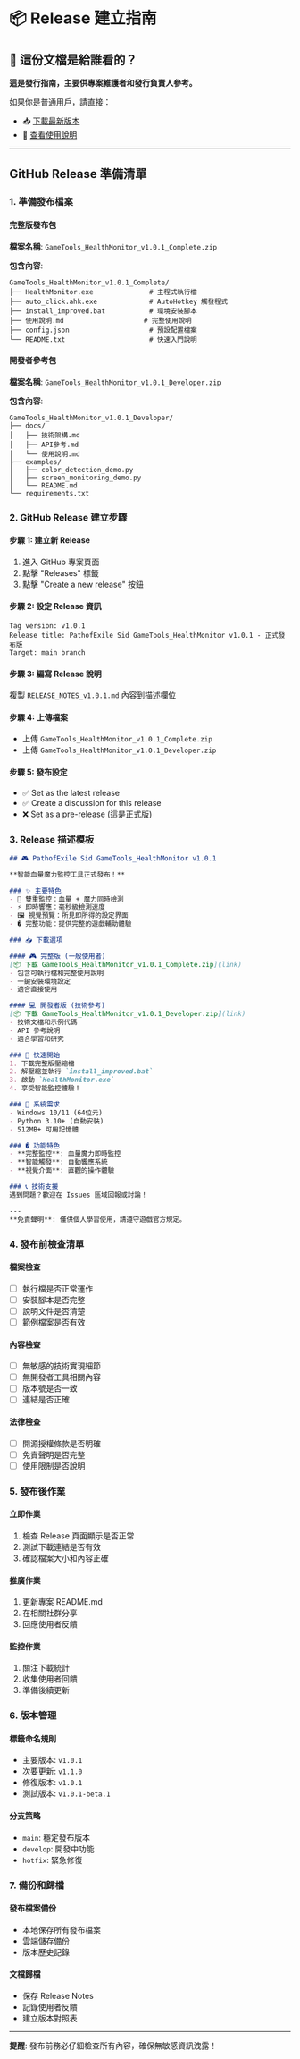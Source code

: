 # 📦 Release 建立指南

## 📖 這份文檔是給誰看的？

**這是發行指南，主要供專案維護者和發行負責人參考。**

如果你是普通用戶，請直接：
- 📥 [下載最新版本](../releases/latest)
- 📖 [查看使用說明](../docs/使用說明.md)

---

## GitHub Release 準備清單

### 1. 準備發布檔案

#### 完整版發布包
**檔案名稱**: `GameTools_HealthMonitor_v1.0.1_Complete.zip`

**包含內容**:
```
GameTools_HealthMonitor_v1.0.1_Complete/
├── HealthMonitor.exe              # 主程式執行檔
├── auto_click.ahk.exe             # AutoHotkey 觸發程式
├── install_improved.bat           # 環境安裝腳本
├── 使用說明.md                    # 完整使用說明
├── config.json                    # 預設配置檔案
└── README.txt                     # 快速入門說明
```

#### 開發者參考包
**檔案名稱**: `GameTools_HealthMonitor_v1.0.1_Developer.zip`

**包含內容**:
```
GameTools_HealthMonitor_v1.0.1_Developer/
├── docs/
│   ├── 技術架構.md
│   ├── API參考.md
│   └── 使用說明.md
├── examples/
│   ├── color_detection_demo.py
│   ├── screen_monitoring_demo.py
│   └── README.md
└── requirements.txt
```

### 2. GitHub Release 建立步驟

#### 步驟 1: 建立新 Release
1. 進入 GitHub 專案頁面
2. 點擊 "Releases" 標籤
3. 點擊 "Create a new release" 按鈕

#### 步驟 2: 設定 Release 資訊
```
Tag version: v1.0.1
Release title: PathofExile Sid GameTools_HealthMonitor v1.0.1 - 正式發布版
Target: main branch
```

#### 步驟 3: 編寫 Release 說明
複製 `RELEASE_NOTES_v1.0.1.md` 內容到描述欄位

#### 步驟 4: 上傳檔案
- 上傳 `GameTools_HealthMonitor_v1.0.1_Complete.zip`
- 上傳 `GameTools_HealthMonitor_v1.0.1_Developer.zip`

#### 步驟 5: 發布設定
- ✅ Set as the latest release
- ✅ Create a discussion for this release
- ❌ Set as a pre-release (這是正式版)

### 3. Release 描述模板

```markdown
## 🎮 PathofExile Sid GameTools_HealthMonitor v1.0.1

**智能血量魔力監控工具正式發布！**

### ✨ 主要特色
- 🎯 雙重監控：血量 + 魔力同時檢測
- ⚡ 即時響應：毫秒級檢測速度
- 🖼️ 視覺預覽：所見即所得的設定界面
- �️ 完整功能：提供完整的遊戲輔助體驗

### 📥 下載選項

#### 🎮 完整版 (一般使用者)
[📦 下載 GameTools_HealthMonitor_v1.0.1_Complete.zip](link)
- 包含可執行檔和完整使用說明
- 一鍵安裝環境設定
- 適合直接使用

#### 💻 開發者版 (技術參考)
[📦 下載 GameTools_HealthMonitor_v1.0.1_Developer.zip](link)
- 技術文檔和示例代碼
- API 參考說明
- 適合學習和研究

### 🚀 快速開始
1. 下載完整版壓縮檔
2. 解壓縮並執行 `install_improved.bat`
3. 啟動 `HealthMonitor.exe`
4. 享受智能監控體驗！

### 🔧 系統需求
- Windows 10/11 (64位元)
- Python 3.10+ (自動安裝)
- 512MB+ 可用記憶體

### �️ 功能特色
- **完整監控**: 血量魔力即時監控
- **智能觸發**: 自動響應系統
- **視覺介面**: 直觀的操作體驗

### 📞 技術支援
遇到問題？歡迎在 Issues 區域回報或討論！

---
**免責聲明**: 僅供個人學習使用，請遵守遊戲官方規定。
```

### 4. 發布前檢查清單

#### 檔案檢查
- [ ] 執行檔是否正常運作
- [ ] 安裝腳本是否完整
- [ ] 說明文件是否清楚
- [ ] 範例檔案是否有效

#### 內容檢查
- [ ] 無敏感的技術實現細節
- [ ] 無開發者工具相關內容
- [ ] 版本號是否一致
- [ ] 連結是否正確

#### 法律檢查
- [ ] 開源授權條款是否明確
- [ ] 免責聲明是否完整
- [ ] 使用限制是否說明

### 5. 發布後作業

#### 立即作業
1. 檢查 Release 頁面顯示是否正常
2. 測試下載連結是否有效
3. 確認檔案大小和內容正確

#### 推廣作業
1. 更新專案 README.md
2. 在相關社群分享
3. 回應使用者反饋

#### 監控作業
1. 關注下載統計
2. 收集使用者回饋
3. 準備後續更新

### 6. 版本管理

#### 標籤命名規則
- 主要版本: `v1.0.1`
- 次要更新: `v1.1.0`
- 修復版本: `v1.0.1`
- 測試版本: `v1.0.1-beta.1`

#### 分支策略
- `main`: 穩定發布版本
- `develop`: 開發中功能
- `hotfix`: 緊急修復

### 7. 備份和歸檔

#### 發布檔案備份
- 本地保存所有發布檔案
- 雲端儲存備份
- 版本歷史記錄

#### 文檔歸檔
- 保存 Release Notes
- 記錄使用者反饋
- 建立版本對照表

---

**提醒**: 發布前務必仔細檢查所有內容，確保無敏感資訊洩露！